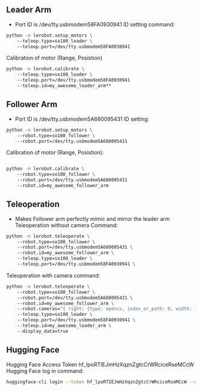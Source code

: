 ## Leader Arm
- Port ID is /dev/tty.usbmodem58FA0930941
ID setting command:
```bash
python -m lerobot.setup_motors \
    --teleop.type=so100_leader \
    --teleop.port=/dev/tty.usbmodem58FA0930941
```

Calibration of motor (Range, Posistion)
```bash
python -m lerobot.calibrate \
    --teleop.type=so100_leader \
    --teleop.port=/dev/tty.usbmodem58FA0930941
    --teleop.id=my_awesome_leader_arm**
```
## Follower Arm
 - Port ID is /dev/tty.usbmodem5A680095431
 ID setting:
 ```Bash
python -m lerobot.setup_motors \
    --robot.type=so100_follower \
    --robot.port=/dev/tty.usbmodem5A680095431
```

Calibration of motor (Range, Posistion):
```bash

python -m lerobot.calibrate \
    --robot.type=so100_follower \
    --robot.port=/dev/tty.usbmodem5A680095431
    --robot.id=my_awesome_follower_arm

```

## Teleoperation
- Makes Follower arm perfectly mimic and mirror the leader arm
Teleoperation without camera Command:
```bash
python -m lerobot.teleoperate \
    --robot.type=so100_follower \
    --robot.port=/dev/tty.usbmodem5A680095431 \
    --robot.id=my_awesome_follower_arm \
    --teleop.type=so100_leader \
    --teleop.port=/dev/tty.usbmodem58FA0930941 \
```
Teleoperation with camera command:
```bash
python -m lerobot.teleoperate \
    --robot.type=so100_follower \
    --robot.port=/dev/tty.usbmodem5A680095431 \
    --robot.id=my_awesome_follower_arm \
    --robot.cameras="{ right: {type: opencv, index_or_path: 0, width: 1280, height: 720, fps: 30}}" \
    --teleop.type=so100_leader \
    --teleop.port=/dev/tty.usbmodem58FA0930941 \
    --teleop.id=my_awesome_leader_arm \
    --display_data=true
```
## Hugging Face
Hugging Face Access Token
	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
Hugging Face log in command:
```bash
huggingface-cli login --token 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 --add-to-git-credential
```
